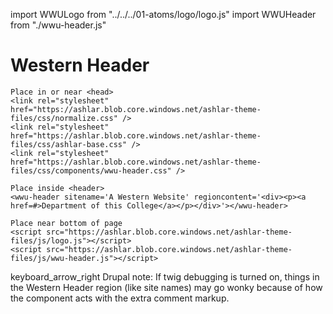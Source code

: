 import WWULogo from "../../../01-atoms/logo/logo.js"
import WWUHeader from "./wwu-header.js"

# Western Header

<wwu-header sitename='A Western Website With a Name that Takes Up Some Space' regioncontent='<div><p><a href=#>Department of this College, it also has a Lengthy Name</a></p></div>'></wwu-header>

```
Place in or near <head>
<link rel="stylesheet" href="https://ashlar.blob.core.windows.net/ashlar-theme-files/css/normalize.css" />
<link rel="stylesheet" href="https://ashlar.blob.core.windows.net/ashlar-theme-files/css/ashlar-base.css" />
<link rel="stylesheet" href="https://ashlar.blob.core.windows.net/ashlar-theme-files/css/components/wwu-header.css" />

Place inside <header>
<wwu-header sitename='A Western Website' regioncontent='<div><p><a href=#>Department of this College</a></p></div>'></wwu-header>

Place near bottom of page
<script src="https://ashlar.blob.core.windows.net/ashlar-theme-files/js/logo.js"></script>
<script src="https://ashlar.blob.core.windows.net/ashlar-theme-files/js/wwu-header.js"></script>
```

<p><span class="material-icons" aria-hidden="true">keyboard_arrow_right</span> Drupal note: If twig debugging is turned on, things in the Western Header region (like site names) may go wonky because of how the component acts with the extra comment markup.</p>
